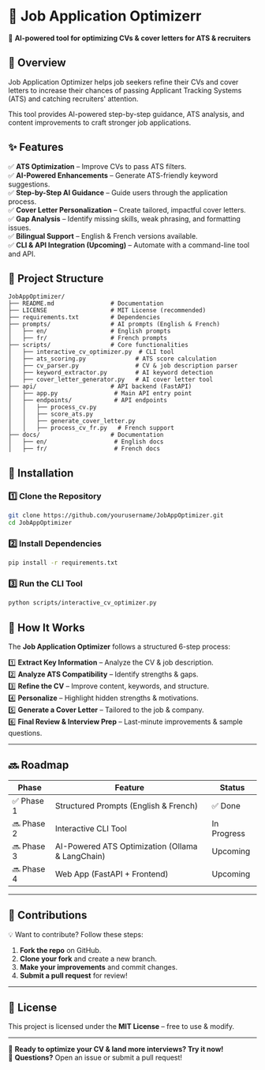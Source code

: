 # 📌 Job Application Optimizerr

🚀 **AI-powered tool for optimizing CVs & cover letters for ATS & recruiters**

## 📖 Overview
Job Application Optimizer helps job seekers refine their CVs and cover letters to increase their chances of passing Applicant Tracking Systems (ATS) and catching recruiters' attention. 

This tool provides AI-powered step-by-step guidance, ATS analysis, and content improvements to craft stronger job applications.

## ✨ Features
✅ **ATS Optimization** – Improve CVs to pass ATS filters.  
✅ **AI-Powered Enhancements** – Generate ATS-friendly keyword suggestions.  
✅ **Step-by-Step AI Guidance** – Guide users through the application process.  
✅ **Cover Letter Personalization** – Create tailored, impactful cover letters.  
✅ **Gap Analysis** – Identify missing skills, weak phrasing, and formatting issues.  
✅ **Bilingual Support** – English & French versions available.  
✅ **CLI & API Integration (Upcoming)** – Automate with a command-line tool and API.  

## 📂 Project Structure
```
JobAppOptimizer/
├── README.md                # Documentation
├── LICENSE                  # MIT License (recommended)
├── requirements.txt         # Dependencies
├── prompts/                 # AI prompts (English & French)
│   ├── en/                  # English prompts
│   ├── fr/                  # French prompts
├── scripts/                 # Core functionalities
│   ├── interactive_cv_optimizer.py  # CLI tool
│   ├── ats_scoring.py              # ATS score calculation
│   ├── cv_parser.py                # CV & job description parser
│   ├── keyword_extractor.py        # AI keyword detection
│   ├── cover_letter_generator.py   # AI cover letter tool
├── api/                     # API backend (FastAPI)
│   ├── app.py                # Main API entry point
│   ├── endpoints/            # API endpoints
│   │   ├── process_cv.py
│   │   ├── score_ats.py
│   │   ├── generate_cover_letter.py
│   │   ├── process_cv_fr.py   # French support
├── docs/                    # Documentation
│   ├── en/                   # English docs
│   ├── fr/                   # French docs
```

## 🚀 Installation
### 1️⃣ Clone the Repository
```sh
git clone https://github.com/yourusername/JobAppOptimizer.git
cd JobAppOptimizer
```
### 2️⃣ Install Dependencies
```sh
pip install -r requirements.txt
```
### 3️⃣ Run the CLI Tool
```sh
python scripts/interactive_cv_optimizer.py
```

## 📌 How It Works
The **Job Application Optimizer** follows a structured 6-step process:

1️⃣ **Extract Key Information** – Analyze the CV & job description.  
2️⃣ **Analyze ATS Compatibility** – Identify strengths & gaps.  
3️⃣ **Refine the CV** – Improve content, keywords, and structure.  
4️⃣ **Personalize** – Highlight hidden strengths & motivations.  
5️⃣ **Generate a Cover Letter** – Tailored to the job & company.  
6️⃣ **Final Review & Interview Prep** – Last-minute improvements & sample questions.  

---

## 🔜 Roadmap
| Phase      | Feature                                      | Status     |
|------------|----------------------------------------------|------------|
| ✅ Phase 1 | Structured Prompts (English & French)       | ✅ Done     |
| 🔜 Phase 2 | Interactive CLI Tool                        | In Progress |
| 🔜 Phase 3 | AI-Powered ATS Optimization (Ollama & LangChain) | Upcoming  |
| 🔜 Phase 4 | Web App (FastAPI + Frontend)                | Upcoming  |

---

## 🤝 Contributions
💡 Want to contribute? Follow these steps:
1. **Fork the repo** on GitHub.
2. **Clone your fork** and create a new branch.
3. **Make your improvements** and commit changes.
4. **Submit a pull request** for review!

---

## 📜 License
This project is licensed under the **MIT License** – free to use & modify.

---

🚀 **Ready to optimize your CV & land more interviews? Try it now!**  
📩 **Questions?** Open an issue or submit a pull request!